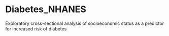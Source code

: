 # Diabetes_NHANES
Exploratory cross-sectional analysis of socioeconomic status as a predictor for increased risk of diabetes
